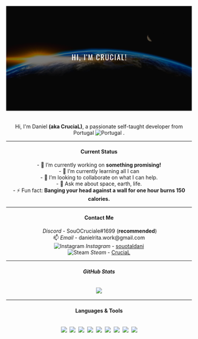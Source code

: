 ![Banner](https://github.com/00CruciaL00/00CruciaL00/blob/main/assets/banner/Banner.png)

<div align="center">
<br>
Hi, I'm Daniel <strong>(aka CruciaL)</strong>, a passionate self-taught developer from Portugal <img alt="Portugal", width="25px" src="https://upload.wikimedia.org/wikipedia/commons/thumb/5/5c/Flag_of_Portugal.svg/1200px-Flag_of_Portugal.svg.png"> .
<br>
<hr>      
<h4> Current Status </h4>     
- 🔭 I’m currently working on <strong>something promising!</strong><br>
- 🌱 I’m currently learning all I can<br>
- 👯 I’m looking to collaborate on what I can help.<br>
- 💬 Ask me about space, earth, life.<br>
- ⚡ Fun fact: <strong>Banging your head against a wall for one hour burns 150 calories.</strong> 
<hr>
<h4> Contact Me </h4>
<img alt="", width="15px" src="https://cdn.icon-icons.com/icons2/2108/PNG/512/discord_icon_130958.png"> <i>Discord</i> - SouOCruciale#1699 (<strong>recommended</strong>)
<br>
📫 <i>Email</i> - danielrita.work@gmail.com
<br>
<img alt="Instagram", width="15px" src="https://upload.wikimedia.org/wikipedia/commons/thumb/5/58/Instagram-Icon.png/1025px-Instagram-Icon.png"> <i>Instagram</i> -     <a href="https://www.instagram.com/souotaldani/">souotaldani</a>
<br>
<img alt="Steam", width="15px" src="https://upload.wikimedia.org/wikipedia/commons/thumb/8/83/Steam_icon_logo.svg/512px-Steam_icon_logo.svg.png"> <i>Steam</i> -     <a href="https://steamcommunity.com/id/CruciaL_Official/">CruciaL</a>
<hr>
<h4> <i> GitHub Stats </i> </h4>
<br>
<img src="https://github-readme-stats.vercel.app/api?username=00CruciaL00&show_icons=true&hide_border=true&theme=tokyonight&count_private=true">
<br>
<hr>
<h4>Languages & Tools</h4>
<br>
<img width="30px" src="https://upload.wikimedia.org/wikipedia/commons/thumb/e/e2/Atom_1.0_icon.png/768px-Atom_1.0_icon.png">&nbsp;&nbsp;<img width="30px" src="https://discord.js.org/static/logo-square.png">&nbsp;&nbsp;<img width="30px" src="https://upload.wikimedia.org/wikipedia/commons/thumb/9/99/Unofficial_JavaScript_logo_2.svg/480px-Unofficial_JavaScript_logo_2.svg.png">&nbsp;&nbsp;<img width="30px" src="https://img2.gratispng.com/20180425/jrw/kisspng-node-js-javascript-web-application-express-js-comp-5ae0f84e2a4242.1423638015246930701731.jpg">&nbsp;&nbsp;<img width="30px" src="https://img.icons8.com/color/452/mongodb.png">&nbsp;&nbsp;<img width="30px" src="https://www.jing.fm/clipimg/full/53-537670_python-png-file-python-logo-png.png">&nbsp;&nbsp;<img width="30px" src="http://www.w3.org/html/logo/downloads/HTML5_Logo_512.png?w=640">&nbsp;&nbsp;<img width="30px" src="https://logodownload.org/wp-content/uploads/2017/04/css-3-logo-1.png">&nbsp;&nbsp;<img width="30px" src="https://upload.wikimedia.org/wikipedia/commons/2/20/Photoshop_CC_icon.png">
  
  
  
</div>
